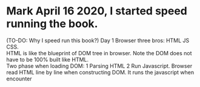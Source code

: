 # Mark April 16 2020, I started speed running the book.

(TO-DO: Why I speed run this book?)
Day 1
  Browser three bros: HTML JS CSS.  
  HTML is like the blueprint of DOM tree in browser. Note the DOM does not have to be 100% built like HTML.  
  Two phase when loading DOM: 1 Parsing HTML 2 Run Javascript. 
  Browser read HTML line by line when constructing DOM. It runs the javascript when encounter <script> tag.
  
  Javascript has access to 'window', which represents the website that the js runs in. 'Document' is a element of 'window'.  
  Event queue is a nice feature. The queue is operated in browser not js. I think it's FIFO queue.  
  Not only JS can register events in the event queue. But also the browser (incoming network traffic) and the user(click) register events.  
  
